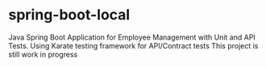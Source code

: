 # spring-boot-local
Java Spring Boot Application for Employee Management with Unit and API Tests. Using Karate testing framework for API/Contract tests
This project is still work in progress
